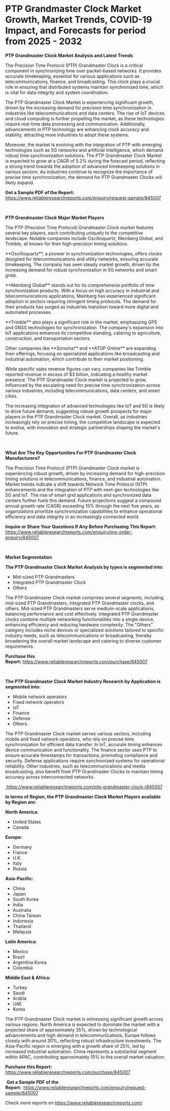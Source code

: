 <p><h1>PTP Grandmaster Clock Market Growth, Market Trends, COVID-19 Impact, and Forecasts for period from 2025 - 2032</h1></p><p><strong>PTP Grandmaster Clock Market Analysis and Latest Trends</strong></p>
<p><p>The Precision Time Protocol (PTP) Grandmaster Clock is a critical component in synchronizing time over packet-based networks. It provides accurate timekeeping, essential for various applications such as telecommunications, finance, and broadcasting. This clock plays a crucial role in ensuring that distributed systems maintain synchronized time, which is vital for data integrity and system coordination.</p><p>The PTP Grandmaster Clock Market is experiencing significant growth, driven by the increasing demand for precision time synchronization in industries like telecommunications and data centers. The rise of IoT devices and cloud computing is further propelling the market, as these technologies require real-time data processing and communication. Additionally, advancements in PTP technology are enhancing clock accuracy and stability, attracting more industries to adopt these systems.</p><p>Moreover, the market is evolving with the integration of PTP with emerging technologies such as 5G networks and artificial intelligence, which demand robust time synchronization solutions. The PTP Grandmaster Clock Market is expected to grow at a CAGR of 5.2% during the forecast period, reflecting a strong trend towards the adoption of advanced timekeeping solutions in various sectors. As industries continue to recognize the importance of precise time synchronization, the demand for PTP Grandmaster Clocks will likely expand.</p></p>
<p><strong>Get a Sample PDF of the Report:&nbsp;</strong> <a href="https://www.reliableresearchreports.com/enquiry/request-sample/845007?utm_campaign=2657&utm_medium=2&utm_source=Github&utm_content=ia&utm_term=10042025&utm_id=ptp-grandmaster-clock">https://www.reliableresearchreports.com/enquiry/request-sample/845007</a></p>
<p>&nbsp;</p>
<p><strong>PTP Grandmaster Clock Major Market Players</strong></p>
<p><p>The PTP (Precision Time Protocol) Grandmaster Clock market features several key players, each contributing uniquely to the competitive landscape. Notable companies include Oscilloquartz, Meinberg Global, and Trimble, all known for their high-precision timing solutions.</p><p>**Oscilloquartz**, a pioneer in synchronization technologies, offers clocks designed for telecommunications and utility networks, ensuring accurate timekeeping. The company has seen steady market growth, driven by the increasing demand for robust synchronization in 5G networks and smart grids.</p><p>**Meinberg Global** stands out for its comprehensive portfolio of time synchronization products. With a focus on high accuracy in industrial and telecommunications applications, Meinberg has experienced significant adoption in sectors requiring stringent timing protocols. The demand for their products has surged as industries transition toward more digital and automated processes.</p><p>**Trimble** also plays a significant role in the market, emphasizing GPS and GNSS technologies for synchronization. The company's expansion into IoT applications enhances its competitive standing, catering to agriculture, construction, and transportation sectors.</p><p>Other companies like **Sonoma** and **ATOP Online** are expanding their offerings, focusing on specialized applications like broadcasting and industrial automation, which contribute to their market positioning.</p><p>While specific sales revenue figures can vary, companies like Trimble reported revenue in excess of $3 billion, indicating a healthy market presence. The PTP Grandmaster Clock market is projected to grow, influenced by the escalating need for precise time synchronization across various industries, including telecommunications, data centers, and smart cities.</p><p>The increasing integration of advanced technologies like IoT and 5G is likely to drive future demand, suggesting robust growth prospects for major players in the PTP Grandmaster Clock market. Overall, as industries increasingly rely on precise timing, the competitive landscape is expected to evolve, with innovation and strategic partnerships shaping the market's future.</p></p>
<p>&nbsp;</p>
<p><strong>What Are The Key Opportunities For PTP Grandmaster Clock Manufacturers?</strong></p>
<p><p>The Precision Time Protocol (PTP) Grandmaster Clock market is experiencing robust growth, driven by increasing demand for high-precision timing solutions in telecommunications, finance, and industrial automation. Market trends indicate a shift towards Network Time Protocol (NTP) enhancements and the integration of PTP with next-gen technologies like 5G and IoT. The rise of smart grid applications and synchronized data centers further fuels this demand. Future projections suggest a compound annual growth rate (CAGR) exceeding 15% through the next five years, as organizations prioritize synchronization capabilities to enhance operational efficiency and data integrity in an increasingly connected world.</p></p>
<p><strong>Inquire or Share Your Questions If Any Before Purchasing This Report:</strong> <a href="https://www.reliableresearchreports.com/enquiry/pre-order-enquiry/845007?utm_campaign=2657&utm_medium=2&utm_source=Github&utm_content=ia&utm_term=10042025&utm_id=ptp-grandmaster-clock">https://www.reliableresearchreports.com/enquiry/pre-order-enquiry/845007</a></p>
<p>&nbsp;</p>
<p><strong>Market Segmentation</strong></p>
<p><strong>The PTP Grandmaster Clock Market Analysis by types is segmented into:</strong></p>
<p><ul><li>Mid-sized PTP Grandmasters</li><li>Integrated PTP Grandmaster Clock</li><li>Others</li></ul></p>
<p><p>The PTP Grandmaster Clock market comprises several segments, including mid-sized PTP Grandmasters, integrated PTP Grandmaster clocks, and others. Mid-sized PTP Grandmasters serve medium-scale applications, balancing performance and cost effectively. Integrated PTP Grandmaster clocks combine multiple networking functionalities into a single device, enhancing efficiency and reducing hardware complexity. The "Others" category includes niche devices or specialized solutions tailored to specific industry needs, such as telecommunications or broadcasting, thereby broadening the overall market landscape and catering to diverse customer requirements.</p></p>
<p><strong>Purchase this Report:&nbsp;</strong><a href="https://www.reliableresearchreports.com/purchase/845007?utm_campaign=2657&utm_medium=2&utm_source=Github&utm_content=ia&utm_term=10042025&utm_id=ptp-grandmaster-clock">https://www.reliableresearchreports.com/purchase/845007</a></p>
<p>&nbsp;</p>
<p><strong>The PTP Grandmaster Clock Market Industry Research by Application is segmented into:</strong></p>
<p><ul><li>Mobile network operators</li><li>Fixed network operators</li><li>IoT</li><li>Finance</li><li>Defense</li><li>Others</li></ul></p>
<p><p>The PTP Grandmaster Clock market serves various sectors, including mobile and fixed network operators, who rely on precise time synchronization for efficient data transfer. In IoT, accurate timing enhances device communication and functionality. The finance sector uses PTP to ensure accurate timestamps for transactions, promoting compliance and security. Defense applications require synchronized systems for operational reliability. Other industries, such as telecommunications and media broadcasting, also benefit from PTP Grandmaster Clocks to maintain timing accuracy across interconnected networks.</p></p>
<p><a href="https://www.reliableresearchreports.com/ptp-grandmaster-clock-r845007?utm_campaign=2657&utm_medium=2&utm_source=Github&utm_content=ia&utm_term=10042025&utm_id=ptp-grandmaster-clock">&nbsp;https://www.reliableresearchreports.com/ptp-grandmaster-clock-r845007</a></p>
<p><strong>In terms of Region, the PTP Grandmaster Clock Market Players available by Region are:</strong></p>
<p>
    <p> <strong> North America: </strong>
        <ul>
            <li>United States</li>
            <li>Canada</li>
        </ul>
        </p> 
    <p> <strong> Europe: </strong>
        <ul>
            <li>Germany</li>
            <li>France</li>
            <li>U.K.</li>
            <li>Italy</li>
            <li>Russia</li>
        </ul>
        </p> 
    <p> <strong> Asia-Pacific: </strong>
        <ul>
            <li>China</li>
            <li>Japan</li>
            <li>South Korea</li>
            <li>India</li>
            <li>Australia</li>
            <li>China Taiwan</li>
            <li>Indonesia</li>
            <li>Thailand</li>
            <li>Malaysia</li>
        </ul>
        </p> 
    <p> <strong> Latin America: </strong>
        <ul>
            <li>Mexico</li>
            <li>Brazil</li>
            <li>Argentina Korea</li>
            <li>Colombia</li>
        </ul>
        </p> 
    <p> <strong> Middle East & Africa: </strong>
        <ul>
            <li>Turkey</li>
            <li>Saudi</li>
            <li>Arabia</li>
            <li>UAE</li>
            <li>Korea</li>
        </ul>
    </p>
    </p>
<p><p>The PTP Grandmaster Clock market is witnessing significant growth across various regions. North America is expected to dominate the market with a projected share of approximately 35%, driven by technological advancements and high demand in telecommunications. Europe follows closely with around 30%, reflecting robust infrastructure investments. The Asia-Pacific region is emerging with a growth share of 25%, led by increased industrial automation. China represents a substantial segment within APAC, contributing approximately 15% to the overall market valuation.</p></p>
<p><strong>Purchase this Report: </strong><a href="https://www.reliableresearchreports.com/purchase/845007?utm_campaign=2657&utm_medium=2&utm_source=Github&utm_content=ia&utm_term=10042025&utm_id=ptp-grandmaster-clock">https://www.reliableresearchreports.com/purchase/845007</a></p>
<p>&nbsp;<strong>Get a Sample PDF of the Report:&nbsp;&nbsp;</strong><a href="https://www.reliableresearchreports.com/enquiry/request-sample/845007?utm_campaign=2657&utm_medium=2&utm_source=Github&utm_content=ia&utm_term=10042025&utm_id=ptp-grandmaster-clock">https://www.reliableresearchreports.com/enquiry/request-sample/845007</a></p>
<p><strong></strong></p>
<p>Check more reports on <a href="https://www.reliableresearchreports.com/?utm_campaign=2657&utm_medium=2&utm_source=Github&utm_content=ia&utm_term=10042025&utm_id=ptp-grandmaster-clock">https://www.reliableresearchreports.com/</a></p>